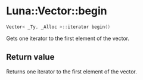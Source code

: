 # Luna::Vector::begin

```c++
Vector< _Ty, _Alloc >::iterator begin()
```

Gets one iterator to the first element of the vector. 



## Return value
Returns one iterator to the first element of the vector. 


